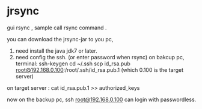jrsync
======
gui rsync ,
sample call rsync command .


you can download the jrsync-jar to you pc, 

1. need install the java jdk7 or later.
2. need config the ssh. (or enter password when rsync)
  on bakcup  pc, terminal:
  ssh-keygen
  cd ~/.ssh
  scp id_rsa.pub root@192.168.0.100:/root/.ssh/id_rsa.pub.1  (which 0.100 is the target server)
  
  on target server :
 cat id_rsa.pub.1 >> authorized_keys
 
 now on the backup pc,  ssh root@192.168.0.100 can login with passwordless.
 
